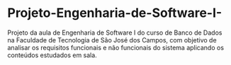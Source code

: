 # Projeto-Engenharia-de-Software-I-

Projeto da aula de Engenharia de Software I do curso de Banco de Dados na Faculdade de Tecnologia de São José dos Campos, 
com objetivo de analisar os requisitos funcionais e não funcionais do sistema aplicando os conteúdos estudados em sala.
